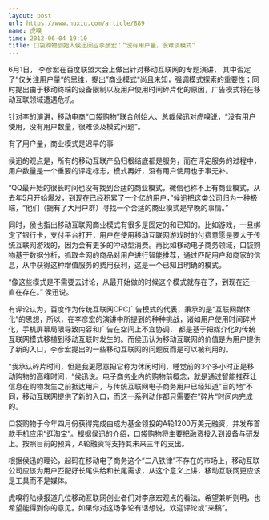 ```yaml
---
layout: post
url: https://www.huxiu.com/article/889
name: 虎嗅
time: 2012-06-04 19:10
title: 口袋购物创始人侯迅回应李彦宏：“没有用户量，很难谈模式”
---
```

6月1日， 李彦宏在百度联盟大会上做出针对移动互联网的专题演讲， 其中否定了“仅关注用户量“的思维，提出”商业模式“尚且未知，强调模式探索的重要性；同时提出由于移动终端的设备限制以及用户使用时间碎片化的原因，广告模式将在移动互联领域遭遇危机。

针对李的演讲，移动电商“口袋购物”联合创始人、总裁侯迅对虎嗅说，“没有用户使用，没有用户数量，很难谈及模式问题”。

有了用户量，商业模式是迟早的事

侯迅的观点是，所有的移动互联产品归根结底都是服务，而在评定服务的过程中，用户数量是一个重要的评定标志，模式再好，没有用户使用也于事无补。

“QQ最开始的很长时间也没有找到合适的商业模式，微信也称不上有商业模式，从去年5月开始爆发，到现在已经积累了一个亿的用户，”候迅把这类公司归为一种极端，“他们（拥有了大用户群）寻找一个合适的商业模式是早晚的事情。”

同时，侯也指出移动互联网商业模式有很多是固定的和已知的。比如游戏，一旦绑定了银行卡，支付平台打开，用户在使用移动互联网游戏时的付费意愿是要大于传统互联网游戏的，因为会有更多的冲动型消费。再比如移动电子商务领域，口袋购物基于数据分析，抓取全网的商品对用户进行智能推荐，通过匹配用户和商家的信息，从中获得这种增值服务的费用获利，这是一个已知且明确的模式。

“像这些模式是不需要去讨论，从最开始做的时候这个模式就存在了，到现在还一直在存在。” 侯迅说。

有评论认为，百度作为传统互联网CPC广告模式的代表，秉承的是“互联网媒体化”的思想，所以，在李彦宏的演讲中所提到的种种挑战，诸如用户使用时间碎片化，手机屏幕局限导致内容和广告在空间上不宜协调， 都是基于把媒介化的传统互联网模式移植到移动互联时发生的。而侯迅认为移动互联网的价值是为用户提供了新的入口，李彦宏提出的一些移动互联网的问题反而是可以被利用的。

“我承认碎片时间，但是我更愿意把它称为休闲时间，睡觉前的3个多小时正是移动购物的高峰时间，“侯迅说。电子商务业内的购物前概念，就是通过智能推荐让信息在购物发生之前抵达用户，与传统互联网电子商务用户已经知道”目的地“不同，移动互联网提供了新的入口，而这一系列动作都只需要在”碎片“时间内完成的。

口袋购物于今年四月份获得完成由成为基金领投的A轮1200万美元融资，并发布首款手机应用“逛淘宝”。根据侯迅的介绍，口袋购物将主要把融资投入到设备与研发上。按照目前的预算，A轮融资将支持其未来三年的支出。

根据侯迅的理论，起码在移动电子商务这个“二八铁律”不存在的市场上，移动互联公司应该为用户匹配好长尾供给和长尾需求，从这个意义上讲，移动互联网更应该是工具而不是媒体。

虎嗅将陆续报道几位移动互联网创业者们对李彦宏观点的看法。希望兼听则明，也希望能得到你的意见。如果你对这场争论有话想说，欢迎评论或“来稿”。


